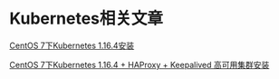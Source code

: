 # Kubernetes相关文章

[CentOS 7下Kubernetes 1.16.4安装](kubernetes-1.16.4-centos-7-installation.md)

[CentOS 7下Kubernetes 1.16.4 + HAProxy + Keepalived 高可用集群安装](kubernetes-1.16.4-haproxy-keepalived-centos-7-installation.md)


